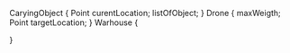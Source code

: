CaryingObject {
  Point curentLocation;
  listOfObject;
}
Drone {
  maxWeigth;
  Point targetLocation;
}
Warhouse {
  
}

